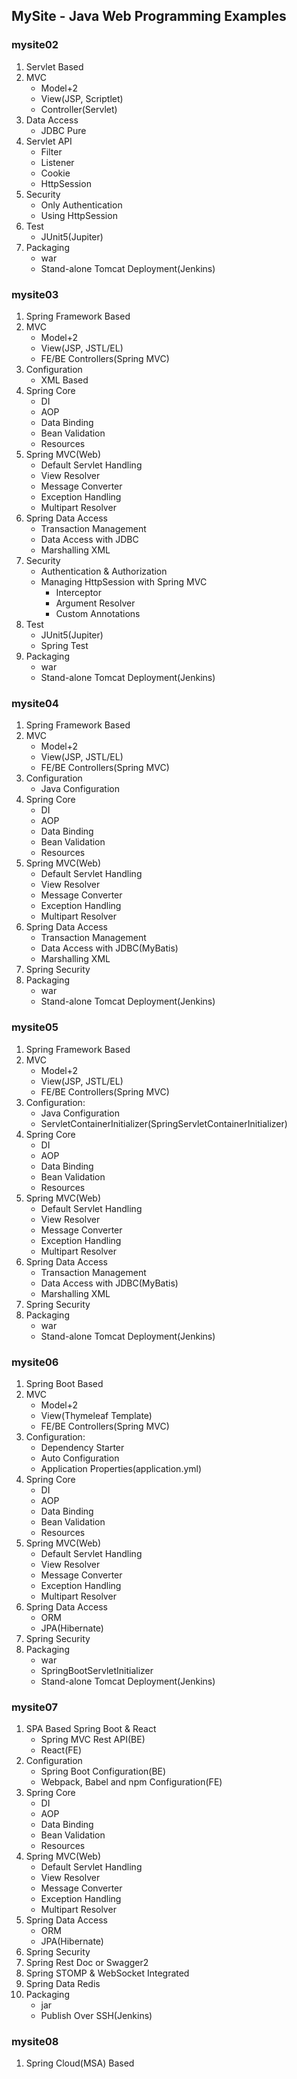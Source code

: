 ## MySite - Java Web Programming Examples


### mysite02
1. Servlet Based
2. MVC
   - Model+2
   - View(JSP, Scriptlet)
   - Controller(Servlet)
3. Data Access
   - JDBC Pure
4. Servlet API
   - Filter
   - Listener
   - Cookie
   - HttpSession
5. Security
   - Only Authentication
   - Using HttpSession
6. Test
   - JUnit5(Jupiter)
7. Packaging
   - war
   - Stand-alone Tomcat Deployment(Jenkins)


### mysite03
1. Spring Framework Based
2. MVC
   - Model+2
   - View(JSP, JSTL/EL)
   - FE/BE Controllers(Spring MVC)
3. Configuration
   - XML Based
4. Spring Core
   - DI
   - AOP
   - Data Binding
   - Bean Validation
   - Resources
5. Spring MVC(Web)
   - Default Servlet Handling
   - View Resolver
   - Message Converter
   - Exception Handling
   - Multipart Resolver
6. Spring Data Access
    - Transaction Management
    - Data Access with JDBC
    - Marshalling XML
7. Security
    - Authentication &amp; Authorization
    - Managing HttpSession with Spring MVC
      + Interceptor
      + Argument Resolver
      + Custom Annotations
8. Test
    - JUnit5(Jupiter)
    - Spring Test
9. Packaging
   - war
   - Stand-alone Tomcat Deployment(Jenkins)
    
### mysite04
1. Spring Framework Based
2. MVC
   - Model+2
   - View(JSP, JSTL/EL)
   - FE/BE Controllers(Spring MVC)
3. Configuration
   - Java Configuration
4. Spring Core
   - DI
   - AOP
   - Data Binding
   - Bean Validation
   - Resources
5. Spring MVC(Web)
   - Default Servlet Handling
   - View Resolver
   - Message Converter
   - Exception Handling
   - Multipart Resolver
6. Spring Data Access
   - Transaction Management
   - Data Access with JDBC(MyBatis)
   - Marshalling XML
7. Spring Security
8. Packaging
   - war
   - Stand-alone Tomcat Deployment(Jenkins)


### mysite05
1. Spring Framework Based
2. MVC
   - Model+2
   - View(JSP, JSTL/EL)
   - FE/BE Controllers(Spring MVC)
3. Configuration:
   - Java Configuration
   - ServletContainerInitializer(SpringServletContainerInitializer)
4. Spring Core
   - DI
   - AOP
   - Data Binding
   - Bean Validation
   - Resources
5. Spring MVC(Web)
   - Default Servlet Handling
   - View Resolver
   - Message Converter
   - Exception Handling
   - Multipart Resolver
6. Spring Data Access
   - Transaction Management
   - Data Access with JDBC(MyBatis)
   - Marshalling XML
7. Spring Security
8. Packaging
   - war
   - Stand-alone Tomcat Deployment(Jenkins)


### mysite06
1. Spring Boot Based
2. MVC
   - Model+2
   - View(Thymeleaf Template)
   - FE/BE Controllers(Spring MVC)
3. Configuration:
   - Dependency Starter
   - Auto Configuration
   - Application Properties(application.yml)
4. Spring Core
   - DI
   - AOP
   - Data Binding
   - Bean Validation
   - Resources
5. Spring MVC(Web)
   - Default Servlet Handling
   - View Resolver
   - Message Converter
   - Exception Handling
   - Multipart Resolver
6. Spring Data Access
   - ORM
   - JPA(Hibernate)
7. Spring Security
8. Packaging
   - war
   - SpringBootServletInitializer
   - Stand-alone Tomcat Deployment(Jenkins)


### mysite07
1. SPA Based Spring Boot &amp; React
   - Spring MVC Rest API(BE)
   - React(FE)
2. Configuration
   - Spring Boot Configuration(BE)
   - Webpack, Babel and npm Configuration(FE)
3. Spring Core
   - DI
   - AOP
   - Data Binding
   - Bean Validation
   - Resources
4. Spring MVC(Web)
   - Default Servlet Handling
   - View Resolver
   - Message Converter
   - Exception Handling
   - Multipart Resolver
5. Spring Data Access
   - ORM
   - JPA(Hibernate)
6. Spring Security
7. Spring Rest Doc or Swagger2
8. Spring STOMP & WebSocket Integrated
9. Spring Data Redis
10. Packaging
    - jar
    - Publish Over SSH(Jenkins)


### mysite08
1. Spring Cloud(MSA) Based
